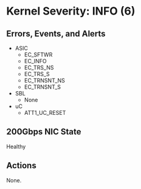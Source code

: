 # Kernel Severity:  INFO (6)

## Errors, Events, and Alerts

* ASIC
  * EC_SFTWR
  * EC_INFO
  * EC_TRS_NS
  * EC_TRS_S
  * EC_TRNSNT_NS
  * EC_TRNSNT_S
* SBL
  * None
* uC
  * ATT1_UC_RESET

## 200Gbps NIC State

Healthy

## Actions

None.
